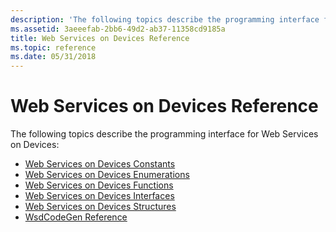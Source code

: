 ```yaml
---
description: 'The following topics describe the programming interface for Web Services on Devices:'
ms.assetid: 3aeeefab-2bb6-49d2-ab37-11358cd9185a
title: Web Services on Devices Reference
ms.topic: reference
ms.date: 05/31/2018
---
```


# Web Services on Devices Reference

The following topics describe the programming interface for Web Services on Devices:

-   [Web Services on Devices Constants](web-services-for-devices-constants.md)
-   [Web Services on Devices Enumerations](web-services-for-devices-enumerations.md)
-   [Web Services on Devices Functions](web-services-for-devices-functions.md)
-   [Web Services on Devices Interfaces](web-services-for-devices-interfaces.md)
-   [Web Services on Devices Structures](web-services-for-devices-structures.md)
-   [WsdCodeGen Reference](wsdcodegen-reference.md)

 

 




